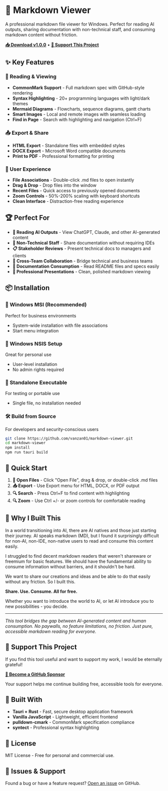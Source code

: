 # 🎉 Markdown Viewer

A professional markdown file viewer for Windows. Perfect for reading AI outputs, sharing documentation with non-technical staff, and consuming markdown content without friction.

**[📥 Download v1.0.0](https://github.com/vanzan01/markdown-viewer/releases/tag/v1.0.0)** • **[💖 Support This Project](https://github.com/sponsors/vanzan01)**

## ✨ Key Features

### 📄 Reading & Viewing
- **CommonMark Support** - Full markdown spec with GitHub-style rendering
- **Syntax Highlighting** - 20+ programming languages with light/dark themes
- **Mermaid Diagrams** - Flowcharts, sequence diagrams, gantt charts
- **Smart Images** - Local and remote images with seamless loading
- **Find in Page** - Search with highlighting and navigation (Ctrl+F)

### 📤 Export & Share
- **HTML Export** - Standalone files with embedded styles
- **DOCX Export** - Microsoft Word compatible documents  
- **Print to PDF** - Professional formatting for printing

### 🚀 User Experience
- **File Associations** - Double-click .md files to open instantly
- **Drag & Drop** - Drop files into the window
- **Recent Files** - Quick access to previously opened documents
- **Zoom Controls** - 50%-200% scaling with keyboard shortcuts
- **Clean Interface** - Distraction-free reading experience

## 🏆 Perfect For

- **📖 Reading AI Outputs** - View ChatGPT, Claude, and other AI-generated content
- **👔 Non-Technical Staff** - Share documentation without requiring IDEs
- **📋 Stakeholder Reviews** - Present technical docs to managers and clients
- **🤝 Cross-Team Collaboration** - Bridge technical and business teams
- **📄 Documentation Consumption** - Read README files and specs easily
- **💼 Professional Presentations** - Clean, polished markdown viewing

## 📦 Installation

### 🏢 Windows MSI (Recommended)
Perfect for business environments
- System-wide installation with file associations
- Start menu integration

### 🎒 Windows NSIS Setup  
Great for personal use
- User-level installation
- No admin rights required

### 📱 Standalone Executable
For testing or portable use
- Single file, no installation needed

### 🛠️ Build from Source
For developers and security-conscious users
```bash
git clone https://github.com/vanzan01/markdown-viewer.git
cd markdown-viewer
npm install
npm run tauri build
```

## 🎯 Quick Start

1. **📂 Open Files** - Click "Open File", drag & drop, or double-click .md files
2. **📤 Export** - Use Export menu for HTML, DOCX, or PDF output  
3. **🔍 Search** - Press Ctrl+F to find content with highlighting
4. **🔍 Zoom** - Use Ctrl +/- or zoom controls for comfortable reading

## 🌟 Why I Built This

In a world transitioning into AI, there are AI natives and those just starting their journey. AI speaks markdown (MD), but I found it surprisingly difficult for non-AI, non-IDE, non-native users to read and consume this content easily.

I struggled to find decent markdown readers that weren't shareware or freemium for basic features. We should have the fundamental ability to consume information without barriers, and it shouldn't be hard.

We want to share our creations and ideas and be able to do that easily without any friction. So I built this.

**Share. Use. Consume. All for free.**

Whether you want to introduce the world to AI, or let AI introduce you to new possibilities - you decide.

---

*This tool bridges the gap between AI-generated content and human consumption. No paywalls, no feature limitations, no friction. Just pure, accessible markdown reading for everyone.*

## 💖 Support This Project

If you find this tool useful and want to support my work, I would be eternally grateful! 

**[🎁 Become a GitHub Sponsor](https://github.com/sponsors/vanzan01)**

Your support helps me continue building free, accessible tools for everyone.

## 🔧 Built With

- **Tauri + Rust** - Fast, secure desktop application framework
- **Vanilla JavaScript** - Lightweight, efficient frontend  
- **pulldown-cmark** - CommonMark specification compliance
- **syntect** - Professional syntax highlighting

## 📄 License

MIT License - Free for personal and commercial use.

## 🐛 Issues & Support

Found a bug or have a feature request? [Open an issue](https://github.com/vanzan01/markdown-viewer/issues) on GitHub.